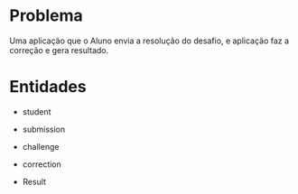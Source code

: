 
# Problema

Uma aplicação que o Aluno envia a resolução do desafio, e aplicação faz a correção e gera resultado. 


# Entidades

* student

* submission

* challenge

* correction

* Result